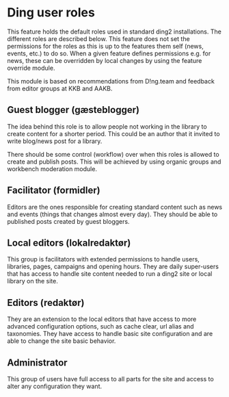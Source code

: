 # Ding user roles
This feature holds the default roles used in standard ding2 installations. The
different roles are described below. This feature does not set the permissions
for the roles as this is up to the features them self (news, events, etc.) to do
so. When a given feature defines permissions e.g. for news, these can be
overridden by local changes by using the feature override module.

This module is based on recommendations from D!ng.team and feedback from editor
groups at KKB and AAKB.

## Guest blogger (gæsteblogger)
The idea behind this role is to allow people not working in the library to
create content for a shorter period. This could be an author that it invited to
write blog/news post for a library.

There should be some control (workflow) over when this roles is allowed to
create and publish posts. This will be achieved by using organic groups and
workbench moderation module.

## Facilitator (formidler)
Editors are the ones responsible for creating standard content such as news and
events (things that changes almost every day). They should be able to published
posts created by guest bloggers.

## Local editors (lokalredaktør)
This group is facilitators with extended permissions to handle users, libraries,
pages, campaigns and opening hours. They are daily super-users that has access
to handle site content needed to run a ding2 site or local library on the site.

## Editors (redaktør)
They are an extension to the local editors that have access to more advanced
configuration options, such as cache clear, url alias and taxonomies. They have
access to handle basic site configuration and are able to change the site basic
behavior.

## Administrator
This group of users have full access to all parts for the site and access to
alter any configuration they want.
